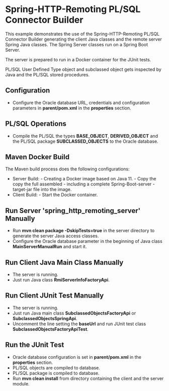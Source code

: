 # Spring-HTTP-Remoting PL/SQL Connector Builder

This example demonstrates the use of the Spring-HTTP-Remoting PL/SQL Connector Builder generating the client Java classes and the remote server Spring Java classes. The Spring Server classes run on a Spring Boot Server.

The server is prepared to run in a Docker container for the JUnit tests.

PL/SQL User Defined Type object and subclassed object gets inspected by Java and the PL/SQL stored procedures.

## Configuration

- Configure the Oracle database URL, credentials and configuration parameters in **parent/pom.xml** in the **properties** section.

## PL/SQL Operations

- Compile the PL/SQL the types **BASE_OBJECT**, **DERIVED_OBJECT** and the PL/SQL package **SUBCLASSED_OBJECTS** to the Oracle database.

## Maven Docker Build

The Maven build process does the following configurations:

- Server Build:
      - Creating a Docker image based on Java 11.
      - Copy the copy the full assembled - including a complete Spring-Boot-server - target-jar file into the image.
- Client Build:
      - Start the Docker container.

## Run Server 'spring_http_remoting_server' Manually

- Run **mvn clean package -DskipTests=true** in the server directory to generate the server Java access classes.
- Configure the Oracle database parameter in the beginning of Java class **MainServerManualRun** and start it.

## Run Client Java Main Class Manually

- The server is running.
- Just run Java class **RmiServerInfoFactoryApi**.

## Run Client JUnit Test Manually

- The server is running.
- Just run Java main class **SubclassedObjectsFactoryApi** or **SubclassedObjectsSpringApi**.
- Uncomment the line setting the **baseUrl** and run JUnit test class **SubclassedObjectsFactoryApiTest**.


## Run the JUnit Test

- Oracle database configuration is set in **parent/pom.xml** in the **properties** section.
- PL/SQL objects are compiled to database.
- PL/SQL package is compiled to database.
- Run **mvn clean install** from directory containing the client and the server module.
